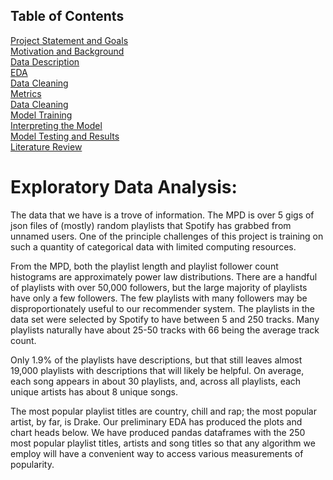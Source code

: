 ## Table of Contents
[Project Statement and Goals](https://tralpha.github.io/spotify-project/project-statement-and-goals.html) <br>
[Motivation and Background](https://tralpha.github.io/spotify-project/motivation-and-background.html) <br>
[Data Description](https://tralpha.github.io/spotify-project/data-description.html) <br>
[EDA](https://tralpha.github.io/spotify-project/eda.html) <br>
[Data Cleaning](https://tralpha.github.io/spotify-project/data-cleaning.html) <br>
[Metrics](https://tralpha.github.io/spotify-project/metrics.html) <br>
[Data Cleaning](https://tralpha.github.io/spotify-project/data-cleaning.html) <br>
[Model Training](https://tralpha.github.io/spotify-project/model-training.html) <br>
[Interpreting the Model](https://tralpha.github.io/spotify-project/interpreting-the-model.html) <br>
[Model Testing and Results](https://tralpha.github.io/spotify-project/model-testing-and-results.html) <br>
[Literature Review](https://tralpha.github.io/spotify-project/literature-review.html) <br>

# Exploratory Data Analysis:

The data that we have is a trove of information.  The MPD is over 5 gigs of json files of (mostly) random playlists that Spotify has grabbed from unnamed users.  One of the principle challenges of this project is training on such a quantity of categorical data with limited computing resources.

From the MPD, both the playlist length and playlist follower count histograms are approximately power law distributions.  There are a handful of playlists with over 50,000 followers, but the large majority of playlists have only a few followers.  The few playlists with many followers may be disproportionately useful to our recommender system.  The playlists in the data set were selected by Spotify to have between 5 and 250 tracks.  Many playlists naturally have about 25-50 tracks with 66 being the average track count.  

Only 1.9% of the playlists have descriptions, but that still leaves almost 19,000 playlists with descriptions that will likely be helpful.  On average, each song appears in about 30 playlists, and, across all playlists, each unique artists has about 8 unique songs.

The most popular playlist titles are country, chill and rap; the most popular artist, by far, is Drake.  Our preliminary EDA has produced the plots and chart heads below.  We have produced pandas dataframes with the 250 most popular playlist titles, artists and song titles so that any algorithm we employ will have a convenient way to access various measurements of popularity.

